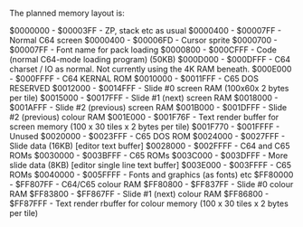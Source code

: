 The planned memory layout is:

$0000000 - $00003FF - ZP, stack etc as usual
$0000400 - $00007FF - Normal C64 screen
$0000400 - $00006FD - Cursor sprite
$0000700 - $00007FF - Font name for pack loading
$0000800 - $000CFFF - Code (normal C64-mode loading program) (50KB)
$000D000 - $000DFFF - C64 charset / IO as normal. Not currently using the 4K RAM beneath.
$000E000 - $000FFFF - C64 KERNAL ROM
$0010000 - $0011FFF - C65 DOS RESERVED
$0012000 - $0014FFF - Slide #0 screen RAM (100x60x 2 bytes per tile)
$0015000 - $0017FFF - Slide #1 (next) screen RAM
$0018000 - $001AFFF - Slide #2 (previous) screen RAM
$001B000 - $001DFFF - Slide #2 (previous) colour RAM
$001E000 - $001F76F - Text render buffer for screen memory (100 x 30 tiles x 2 bytes per tile)
$001F770 - $001FFFF - Unused
$0020000 - $0023FFF - C65 DOS ROM
$0024000 - $0027FFF - Slide data (16KB) [editor text buffer]
$0028000 - $002FFFF - C64 and C65 ROMs
$0030000 - $003BFFF - C65 ROMs
$003C000 - $003DFFF - More slide data (8KB) [editor single line text buffer]
$003E000 - $003FFFF - C65 ROMs
$0040000 - $005FFFF - Fonts and graphics (as fonts) etc
$FF80000 - $FF807FF - C64/C65 colour RAM
$FF80800 - $FF837FF - Slide #0 colour RAM
$FF83800 - $FF867FF - Slide #1 (next) colour RAM
$FF86800 - $FF87FFF - Text render rbuffer for colour memory (100 x 30 tiles x 2 bytes per tile)